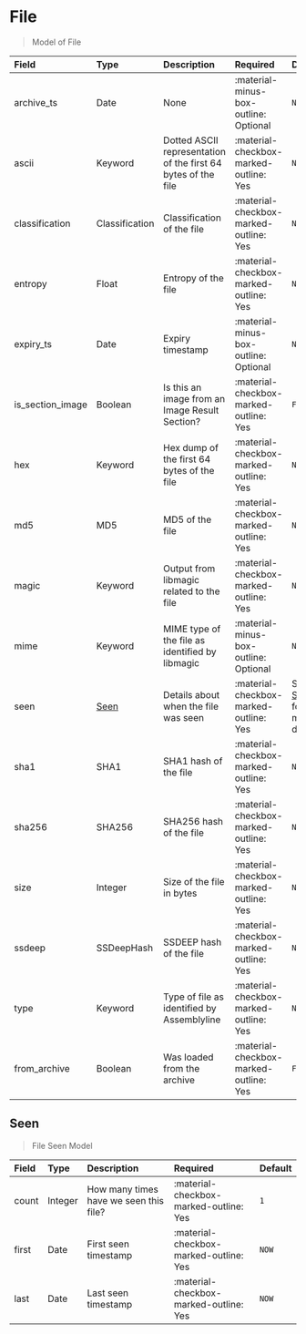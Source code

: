 [comment]: # (AUTOGENERATED MARKDOWN CONTENT. UPDATES TO ODM DOCUMENTATION SHOULD BE DONE THROUGH ASSEMBLYLINE-BASE REPO!)
# File
> Model of File

| Field | Type | Description | Required | Default |
| :--- | :--- | :--- | :--- | :--- |
| archive_ts | Date | None | :material-minus-box-outline: Optional | `None` |
| ascii | Keyword | Dotted ASCII representation of the first 64 bytes of the file | :material-checkbox-marked-outline: Yes | `None` |
| classification | Classification | Classification of the file | :material-checkbox-marked-outline: Yes | `None` |
| entropy | Float | Entropy of the file | :material-checkbox-marked-outline: Yes | `None` |
| expiry_ts | Date | Expiry timestamp | :material-minus-box-outline: Optional | `None` |
| is_section_image | Boolean | Is this an image from an Image Result Section? | :material-checkbox-marked-outline: Yes | `False` |
| hex | Keyword | Hex dump of the first 64 bytes of the file | :material-checkbox-marked-outline: Yes | `None` |
| md5 | MD5 | MD5 of the file | :material-checkbox-marked-outline: Yes | `None` |
| magic | Keyword | Output from libmagic related to the file | :material-checkbox-marked-outline: Yes | `None` |
| mime | Keyword | MIME type of the file as identified by libmagic | :material-minus-box-outline: Optional | `None` |
| seen | [Seen](/assemblyline4_docs/odm/models/file/#seen) | Details about when the file was seen | :material-checkbox-marked-outline: Yes | See [Seen](/assemblyline4_docs/odm/models/file/#seen) for more details. |
| sha1 | SHA1 | SHA1 hash of the file | :material-checkbox-marked-outline: Yes | `None` |
| sha256 | SHA256 | SHA256 hash of the file | :material-checkbox-marked-outline: Yes | `None` |
| size | Integer | Size of the file in bytes | :material-checkbox-marked-outline: Yes | `None` |
| ssdeep | SSDeepHash | SSDEEP hash of the file | :material-checkbox-marked-outline: Yes | `None` |
| type | Keyword | Type of file as identified by Assemblyline | :material-checkbox-marked-outline: Yes | `None` |
| from_archive | Boolean | Was loaded from the archive | :material-checkbox-marked-outline: Yes | `False` |


[comment]: # (AUTOGENERATED MARKDOWN CONTENT. UPDATES TO ODM DOCUMENTATION SHOULD BE DONE THROUGH ASSEMBLYLINE-BASE REPO!)
## Seen
> File Seen Model

| Field | Type | Description | Required | Default |
| :--- | :--- | :--- | :--- | :--- |
| count | Integer | How many times have we seen this file? | :material-checkbox-marked-outline: Yes | `1` |
| first | Date | First seen timestamp | :material-checkbox-marked-outline: Yes | `NOW` |
| last | Date | Last seen timestamp | :material-checkbox-marked-outline: Yes | `NOW` |


